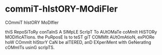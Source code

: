# commiT-hIstORY-MOdiFIer
COmmiT hIstORY MoDIfIer

thiS RepoSiToRy conTaInS A SIMpLE ScrIpT To AUtOMaTe coMmIt HiSTORy MODificATIons. the PuRposE Is to teST giT COMMIt AUtOmAtioN, exPlORe hoW COmmIt hIStorY CaN be alTERED, anD EXperiMent wIth GeNeratIng cOMmITs usinG scrIpTS.
